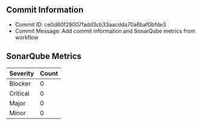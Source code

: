## Commit Information
- Commit ID: ce0d60f29007fadd3cb33aacdda70a6baf0bfde3
- Commit Message: Add commit information and SonarQube metrics from workflow
## SonarQube Metrics
| Severity | Count |
|----------|-------|
| Blocker  | 0 |
| Critical | 0 |
| Major    | 0 |
| Minor    | 0 |
